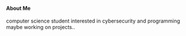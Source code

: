 #### About Me
computer science student
interested in cybersecurity and programming
maybe working on projects..
